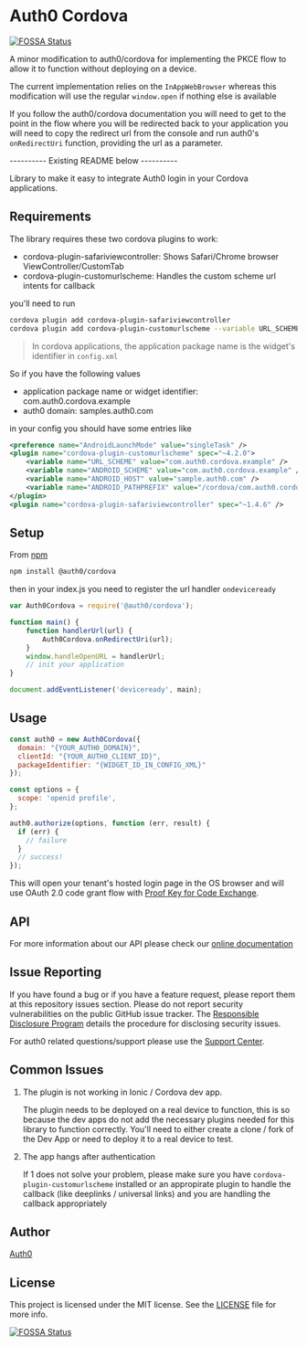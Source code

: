 # Auth0 Cordova
[![FOSSA Status](https://app.fossa.com/api/projects/git%2Bgithub.com%2Fauth0%2Fauth0-cordova.svg?type=shield)](https://app.fossa.com/projects/git%2Bgithub.com%2Fauth0%2Fauth0-cordova?ref=badge_shield)


A minor modification to auth0/cordova for implementing the PKCE flow to allow it to function without deploying on a device.

The current implementation relies on the `InAppWebBrowser` whereas this modification will use the regular `window.open` if nothing else is available

 If you follow the auth0/cordova documentation you will need to get to the point in the flow where you will be redirected back to your application you will need to copy the redirect url from the console and run auth0's `onRedirectUri` function, providing the url as a parameter.


---------- Existing README below ----------

Library to make it easy to integrate Auth0 login in your Cordova applications. 

## Requirements

The library requires these two cordova plugins to work:

- cordova-plugin-safariviewcontroller: Shows Safari/Chrome browser ViewController/CustomTab
- cordova-plugin-customurlscheme: Handles the custom scheme url intents for callback

you'll need to run

```bash
cordova plugin add cordova-plugin-safariviewcontroller
cordova plugin add cordova-plugin-customurlscheme --variable URL_SCHEME={application package name} --variable ANDROID_SCHEME={application package name} --variable ANDROID_HOST={auth0 domain} --variable ANDROID_PATHPREFIX=/cordova/{application package name}/callback
```

> In cordova applications, the application package name is the widget's identifier in `config.xml`

So if you have the following values

* application package name or widget identifier: com.auth0.cordova.example
* auth0 domain: samples.auth0.com

in your config you should have some entries like

```xml
<preference name="AndroidLaunchMode" value="singleTask" />
<plugin name="cordova-plugin-customurlscheme" spec="~4.2.0">
    <variable name="URL_SCHEME" value="com.auth0.cordova.example" />
    <variable name="ANDROID_SCHEME" value="com.auth0.cordova.example" />
    <variable name="ANDROID_HOST" value="sample.auth0.com" />
    <variable name="ANDROID_PATHPREFIX" value="/cordova/com.auth0.cordova.example/callback" />
</plugin>
<plugin name="cordova-plugin-safariviewcontroller" spec="~1.4.6" />
```

## Setup

From [npm](https://npmjs.org)

```sh
npm install @auth0/cordova
```

then in your index.js you need to register the url handler `ondeviceready`

```js
var Auth0Cordova = require('@auth0/cordova');

function main() {
    function handlerUrl(url) {
        Auth0Cordova.onRedirectUri(url);
    }
    window.handleOpenURL = handlerUrl;
    // init your application
}

document.addEventListener('deviceready', main);
```

## Usage

```js
const auth0 = new Auth0Cordova({
  domain: "{YOUR_AUTH0_DOMAIN}",
  clientId: "{YOUR_AUTH0_CLIENT_ID}",
  packageIdentifier: "{WIDGET_ID_IN_CONFIG_XML}"
});

const options = {
  scope: 'openid profile',
};

auth0.authorize(options, function (err, result) {
  if (err) {
    // failure
  }
  // success!
});
```

This will open your tenant's hosted login page in the OS browser and will use OAuth 2.0 code grant flow with [Proof Key for Code Exchange](https://tools.ietf.org/html/rfc7636).

## API

For more information about our API please check our [online documentation](https://auth0.github.io/auth0-cordova/)

## Issue Reporting

If you have found a bug or if you have a feature request, please report them at this repository issues section. Please do not report security vulnerabilities on the public GitHub issue tracker. The [Responsible Disclosure Program](https://auth0.com/whitehat) details the procedure for disclosing security issues.

For auth0 related questions/support please use the [Support Center](https://support.auth0.com).

## Common Issues

1. The plugin is not working in Ionic / Cordova dev app. 

   The plugin needs to be deployed on a real device to function, this is so because the dev apps do not add the necessary plugins needed for this library to function correctly. You'll need to either create a clone / fork of the Dev App or need to deploy it to a real device to test. 

2. The app hangs after authentication 

   If 1 does not solve your problem, please make sure you have `cordova-plugin-customurlscheme` installed or an appropirate plugin to handle the callback (like deeplinks / universal links) and you are handling the callback appropriately


## Author

[Auth0](auth0.com)

## License

This project is licensed under the MIT license. See the [LICENSE](LICENSE.txt) file for more info.


[![FOSSA Status](https://app.fossa.com/api/projects/git%2Bgithub.com%2Fauth0%2Fauth0-cordova.svg?type=large)](https://app.fossa.com/projects/git%2Bgithub.com%2Fauth0%2Fauth0-cordova?ref=badge_large)